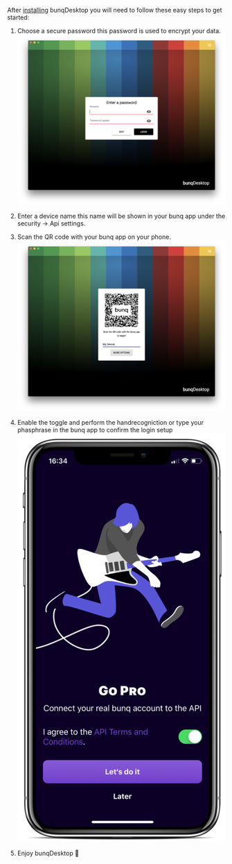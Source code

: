 After [installing](installation.md) bunqDesktop you will need to follow these easy steps to get started:

1. Choose a secure password this password is used to encrypt your data.
![Screenshot](images/setup/1.png)

2. Enter a device name this name will be shown in your bunq app under the security -> Api settings.
3. Scan the QR code with your bunq app on your phone.
![Screenshot](images/setup/2.png)

4. Enable the toggle and perform the handrecogniction or type your phasphrase in the bunq app to confirm the login setup
![Screenshot](images/setup/3.png)

5. Enjoy bunqDesktop 🎉
